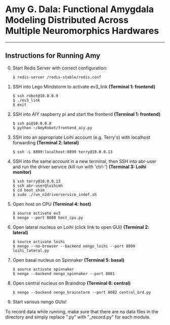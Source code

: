 # Amy G. Dala: Functional Amygdala Modeling Distributed Across Multiple Neuromorphics Hardwares

---

## Instructions for Running Amy
0.	Start Redis Server with correct configuration:
	```
	$ redis-server /redis-stable/redis.conf
	```

1.	SSH into Lego Mindstorm to activate ev3_link **(Terminal 1: frontend)**
	```
	$ ssh robot@10.0.0.9
	$ ./ev3_link
	$ exit
	```

2.	SSH into AIY raspberry pi and start the frontend **(Terminal 1: frontend)**
	```
	$ ssh pi@10.0.0.8
	$ python ~/AmyRobot/frontend_aiy.py
	```

3. 	SSH into an appropriate Loihi account (e.g. Terry's) with localhost forwarding **(Terminal 2: lateral)**
	```
	$ ssh -L 8899:localhost:8899 terry@10.0.0.13
	```

4.	SSH into the same account in a new terminal, then SSH into abr-user and run the driver service (kill run with 'ctrl-\') **(Terminal 3: Loihi monitor)**
	```
	$ ssh terry@10.0.0.13
	$ ssh abr-user@loihimh
	$ cd boot_shim
	$ sudo ./run_n2driverservice_indef.sh
	```

5. 	Open host on CPU **(Terminal 4: host)**
	```
	$ source activate ev3
	$ nengo --port 8080 host_cpu.py
	```

6.	Open lateral nucleus on Loihi (click link to open GUI) **(Terminal 2: lateral)**
	```
	$ source activate loihi
	$ nengo --no-browser --backend nengo_loihi --port 8899 loihi_lateral.py
	```

7.	Open basal nucleus on Spinnaker **(Terminal 5: basal)**
	```
	$ source activate spinnaker
	$ nengo --backend nengo_spinnaker --port 8081
	```

8.	Open central nucleus on Braindrop **(Terminal 6: central)**
	```
	$ nengo --backend nengo_brainstorm --port 8082 central_brd.py
	```
	
9.	Start various nengo GUIs!

To record data while running, make sure that there are no data files in the directory and simply replace ".py" with "_record.py" for each module.
